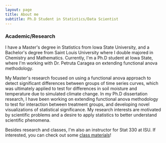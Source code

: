 ```yaml
---
layout: page
title: About me
subtitle: Ph.D Student in Statistics/Data Scientist  
---
```


### Academic/Research 

I have a Master's degree in Statistics from Iowa State University, and a Bachelor's degree from Saint Louis University where I double majored in Chemistry and Mathematics. Currently, I'm a Ph.D student at Iowa State, where I'm working with Dr. Petruta Caragea on extending functional anova methodology. 

My Master's research focused on using a functional anova approach to detect significant differences between groups of time series curves, which was ultimately applied to test for differences in soil moisture and temperature due to simulated climate change. In my Ph.D dissertation research, I have been working on extending functional anova methodology to test for interaction between treatment groups, and developing novel visualizations of statistical significance. My research interests are motivated by scientific problems and a desire to apply statistics to better understand scientific phenomena. 

Besides research and classes, I'm also an instructor for Stat 330 at ISU. If interested, you can check out some [class materials](https://mjohny.github.io/stat330/)!  



